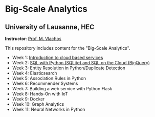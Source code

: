 # Big-Scale Analytics 
## University of Lausanne, HEC

**Instructor**: [Prof. M. Vlachos](https://applicationspub.unil.ch/interpub/noauth/php/Un/UnPers.php?PerNum=1214508&LanCode=8)

This repository includes content for the "Big-Scale Analytics".

- Week 1: [Introduction to cloud based services](week1)
- Week 2: [SQL with Python (SQLite) and SQL on the Cloud (BigQuery)](week2)
- Week 3: Entity Resolution in Python/Duplicate Detection
- Week 4: Elasticsearch
- Week 5: Association Rules in Python
- Week 6: Recommender Systems
- Week 7: Building a web service with Python Flask
- Week 8: Hands-On with IoT
- Week 9: Docker
- Week 10: Graph Analytics
- Week 11: Neural Networks in Python
